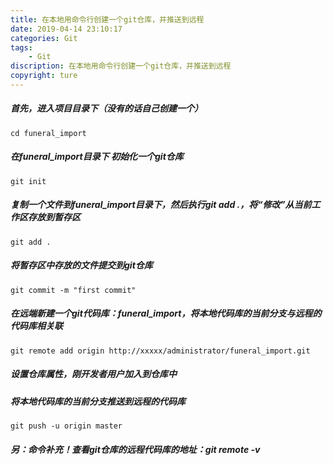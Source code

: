 ```yaml
---
title: 在本地用命令行创建一个git仓库，并推送到远程
date: 2019-04-14 23:10:17
categories: Git
tags: 
	- Git
discription: 在本地用命令行创建一个git仓库，并推送到远程
copyright: ture
---
```


##### 首先，进入项目目录下（没有的话自己创建一个）
```
cd funeral_import
```
##### 在funeral_import目录下 初始化一个git仓库
```
git init 
```

<!-- more -->

##### 复制一个文件到funeral_import目录下，然后执行git add .，将“修改”从当前工作区存放到暂存区
```
git add .
```
##### 将暂存区中存放的文件提交到git仓库

```
git commit -m "first commit"
```
##### 在远端新建一个git代码库：funeral_import，将本地代码库的当前分支与远程的代码库相关联
```
git remote add origin http://xxxxx/administrator/funeral_import.git
```
##### 设置仓库属性，刚开发者用户加入到仓库中
##### 将本地代码库的当前分支推送到远程的代码库
```
git push -u origin master
```
##### 另：命令补充！查看git仓库的远程代码库的地址：git remote -v